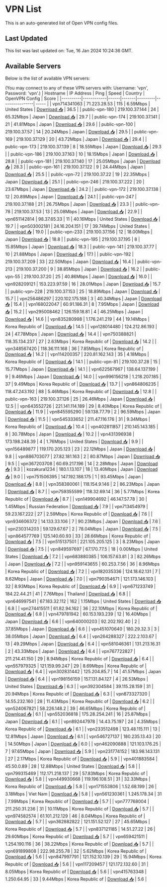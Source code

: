 # VPN List

This is an auto-generated list of Open VPN config files.

## Last Updated

This list was last updated on: Tue, 16 Jan 2024 10:24:36 GMT.

## Available Servers

Below is the list of available VPN servers:

(You may connect to any of these VPN servers with: Username: 'vpn', Password: 'vpn'.)
| Hostname | IP Address | Ping | Speed | Country | OpenVPN Config | Score |
|----------|------------|------|-------|---------|----------------| ----- |
| vpn714341063 | 71.223.28.53 | 115 | 6.59Mbps | United States | [Download 📥](./configs/server_0_US.ovpn) | 36.5 |
| public-vpn-180 | 219.100.37.144 | 24 | 65.32Mbps | Japan | [Download 📥](./configs/server_1_JP.ovpn) | 29.7 |
| public-vpn-174 | 219.100.37.141 | 21 | 41.81Mbps | Japan | [Download 📥](./configs/server_2_JP.ovpn) | 29.6 |
| public-vpn-100 | 219.100.37.57 | 14 | 20.24Mbps | Japan | [Download 📥](./configs/server_3_JP.ovpn) | 29.5 |
| public-vpn-169 | 219.100.37.129 | 20 | 43.72Mbps | Japan | [Download 📥](./configs/server_4_JP.ovpn) | 29.4 |
| public-vpn-173 | 219.100.37.139 | 8 | 18.55Mbps | Japan | [Download 📥](./configs/server_5_JP.ovpn) | 29.3 |
| public-vpn-186 | 219.100.37.163 | 10 | 18.15Mbps | Japan | [Download 📥](./configs/server_6_JP.ovpn) | 28.8 |
| public-vpn-181 | 219.100.37.140 | 17 | 25.05Mbps | Japan | [Download 📥](./configs/server_7_JP.ovpn) | 28.3 |
| public-vpn-161 | 219.100.37.122 | 9 | 24.44Mbps | Japan | [Download 📥](./configs/server_8_JP.ovpn) | 25.5 |
| public-vpn-72 | 219.100.37.22 | 19 | 22.35Mbps | Japan | [Download 📥](./configs/server_9_JP.ovpn) | 25.1 |
| public-vpn-246 | 219.100.37.222 | 20 | 23.67Mbps | Japan | [Download 📥](./configs/server_10_JP.ovpn) | 24.2 |
| public-vpn-172 | 219.100.37.138 | 12 | 20.89Mbps | Japan | [Download 📥](./configs/server_11_JP.ovpn) | 24.1 |
| public-vpn-247 | 219.100.37.188 | 21 | 26.75Mbps | Japan | [Download 📥](./configs/server_12_JP.ovpn) | 23.3 |
| public-vpn-78 | 219.100.37.53 | 13 | 25.08Mbps | Japan | [Download 📥](./configs/server_13_JP.ovpn) | 22.9 |
| vpn651142814 | 98.37.65.33 | 11 | 40.16Mbps | United States | [Download 📥](./configs/server_14_US.ovpn) | 19.7 |
| vpn503002181 | 24.16.204.151 | 17 | 39.74Mbps | United States | [Download 📥](./configs/server_15_US.ovpn) | 19.0 |
| public-vpn-233 | 219.100.37.156 | 12 | 18.00Mbps | Japan | [Download 📥](./configs/server_16_JP.ovpn) | 18.8 |
| public-vpn-195 | 219.100.37.195 | 8 | 15.85Mbps | Japan | [Download 📥](./configs/server_17_JP.ovpn) | 18.3 |
| public-vpn-141 | 219.100.37.77 | 10 | 21.88Mbps | Japan | [Download 📥](./configs/server_18_JP.ovpn) | 17.1 |
| public-vpn-192 | 219.100.37.209 | 33 | 22.50Mbps | Japan | [Download 📥](./configs/server_19_JP.ovpn) | 16.4 |
| public-vpn-213 | 219.100.37.200 | 9 | 38.85Mbps | Japan | [Download 📥](./configs/server_20_JP.ovpn) | 16.2 |
| public-vpn-55 | 219.100.37.20 | 25 | 40.86Mbps | Japan | [Download 📥](./configs/server_21_JP.ovpn) | 16.0 |
| vpn928209121 | 153.223.97.59 | 16 | 28.01Mbps | Japan | [Download 📥](./configs/server_22_JP.ovpn) | 15.7 |
| public-vpn-228 | 219.100.37.153 | 25 | 18.89Mbps | Japan | [Download 📥](./configs/server_23_JP.ovpn) | 15.7 |
| vpn256486297 | 220.102.175.188 | 3 | 40.34Mbps | Japan | [Download 📥](./configs/server_24_JP.ovpn) | 15.4 |
| vpn168022047 | 60.91.186.31 | 8 | 7.95Mbps | Japan | [Download 📥](./configs/server_25_JP.ovpn) | 15.2 |
| vpn295008462 | 126.159.18.81 | 4 | 46.25Mbps | Japan | [Download 📥](./configs/server_26_JP.ovpn) | 14.6 |
| vpn835280998 | 1.176.241.219 | 44 | 19.14Mbps | Korea Republic of | [Download 📥](./configs/server_27_KR.ovpn) | 14.5 |
| vpn128014480 | 124.212.86.193 | 24 | 47.78Mbps | Japan | [Download 📥](./configs/server_28_JP.ovpn) | 14.4 |
| vpn750388821 | 118.35.134.237 | 27 | 2.63Mbps | Korea Republic of | [Download 📥](./configs/server_29_KR.ovpn) | 14.2 |
| vpn348567420 | 118.36.111.168 | 36 | 7.85Mbps | Korea Republic of | [Download 📥](./configs/server_30_KR.ovpn) | 14.2 |
| vpn114200357 | 220.81.162.143 | 35 | 4.18Mbps | Korea Republic of | [Download 📥](./configs/server_31_KR.ovpn) | 14.1 |
| public-vpn-81 | 219.100.37.28 | 15 | 15.77Mbps | Japan | [Download 📥](./configs/server_32_JP.ovpn) | 14.1 |
| vpn622567967 | 138.64.137.199 | 9 | 9.46Mbps | Japan | [Download 📥](./configs/server_33_JP.ovpn) | 14.0 |
| vpn996156218 | 1.218.207.185 | 37 | 9.49Mbps | Korea Republic of | [Download 📥](./configs/server_34_KR.ovpn) | 13.7 |
| vpn864806235 | 118.47.243.192 | 88 | 5.46Mbps | Korea Republic of | [Download 📥](./configs/server_35_KR.ovpn) | 12.8 |
| public-vpn-163 | 219.100.37.126 | 25 | 26.46Mbps | Japan | [Download 📥](./configs/server_36_JP.ovpn) | 12.5 |
| vpn643552726 | 221.141.114.189 | 29 | 8.40Mbps | Korea Republic of | [Download 📥](./configs/server_37_KR.ovpn) | 11.9 |
| vpn845595290 | 59.138.77.79 | 2 | 96.59Mbps | Japan | [Download 📥](./configs/server_38_JP.ovpn) | 11.5 |
| vpn545333652 | 211.47.116.176 | 31 | 9.34Mbps | Korea Republic of | [Download 📥](./configs/server_39_KR.ovpn) | 10.4 |
| vpn402811857 | 210.145.143.185 | 8 | 30.78Mbps | Japan | [Download 📥](./configs/server_40_JP.ovpn) | 10.2 |
| vpn431396938 | 173.198.248.39 | 4 | 1.76Mbps | United States | [Download 📥](./configs/server_41_US.ovpn) | 9.9 |
| vpn156489877 | 119.170.205.123 | 23 | 22.12Mbps | Japan | [Download 📥](./configs/server_42_JP.ovpn) | 9.8 |
| vpn886703077 | 27.82.181.163 | 2 | 80.87Mbps | Japan | [Download 📥](./configs/server_43_JP.ovpn) | 9.5 |
| vpn367203708 | 60.69.217.196 | 14 | 2.28Mbps | Japan | [Download 📥](./configs/server_44_JP.ovpn) | 9.3 |
| kozakura1234 | 180.1.13.107 | 18 | 13.40Mbps | Japan | [Download 📥](./configs/server_45_JP.ovpn) | 9.0 |
| vpn751506395 | 147.192.188.175 | 1 | 93.45Mbps | Japan | [Download 📥](./configs/server_46_JP.ovpn) | 8.8 |
| vpn358380061 | 118.154.9.146 | 2 | 86.23Mbps | Japan | [Download 📥](./configs/server_47_JP.ovpn) | 8.7 |
| vpn759355599 | 118.32.69.14 | 36 | 5.77Mbps | Korea Republic of | [Download 📥](./configs/server_48_KR.ovpn) | 8.7 |
| vpn149904692 | 46.147.57.78 | 30 | 1.45Mbps | Russian Federation | [Download 📥](./configs/server_49_RU.ovpn) | 7.9 |
| vpn713454979 | 59.23.167.222 | 27 | 2.59Mbps | Korea Republic of | [Download 📥](./configs/server_50_KR.ovpn) | 7.6 |
| vpn934606372 | 14.133.33.106 | 7 | 90.23Mbps | Japan | [Download 📥](./configs/server_51_JP.ovpn) | 7.6 |
| vpn230314203 | 59.129.67.67 | 2 | 78.04Mbps | Japan | [Download 📥](./configs/server_52_JP.ovpn) | 7.5 |
| vpn864577769 | 125.140.60.93 | 33 | 28.66Mbps | Korea Republic of | [Download 📥](./configs/server_53_KR.ovpn) | 7.5 |
| vpn515137501 | 221.105.205.125 | 3 | 8.23Mbps | Japan | [Download 📥](./configs/server_54_JP.ovpn) | 7.5 |
| vpn849597697 | 67.170.77.5 | 18 | 0.00Mbps | United States | [Download 📥](./configs/server_55_US.ovpn) | 7.2 |
| vpn683880385 | 106.157.63.81 | 3 | 82.26Mbps | Japan | [Download 📥](./configs/server_56_JP.ovpn) | 7.2 |
| vpn959143655 | 60.253.7.56 | 36 | 8.96Mbps | Korea Republic of | [Download 📥](./configs/server_57_KR.ovpn) | 7.2 |
| vpn182035336 | 124.18.62.131 | 7 | 8.62Mbps | Japan | [Download 📥](./configs/server_58_JP.ovpn) | 7.0 |
| vpn790354671 | 121.173.146.103 | 32 | 8.93Mbps | Korea Republic of | [Download 📥](./configs/server_59_KR.ovpn) | 6.9 |
| vpn671233749 | 184.22.44.21 | 41 | 7.76Mbps | Thailand | [Download 📥](./configs/server_60_TH.ovpn) | 6.8 |
| vpn646997541 | 67.183.32.112 | 162 | 1.15Mbps | United States | [Download 📥](./configs/server_61_US.ovpn) | 6.8 |
| vpn274415511 | 61.82.94.162 | 36 | 22.10Mbps | Korea Republic of | [Download 📥](./configs/server_62_KR.ovpn) | 6.8 |
| vpn479781942 | 60.153.193.239 | 12 | 16.40Mbps | Japan | [Download 📥](./configs/server_63_JP.ovpn) | 6.6 |
| vpn640000203 | 92.202.192.40 | 2 | 37.85Mbps | Japan | [Download 📥](./configs/server_64_JP.ovpn) | 6.6 |
| vpn451070640 | 180.29.32.3 | 3 | 38.05Mbps | Japan | [Download 📥](./configs/server_65_JP.ovpn) | 6.4 |
| vpn264288327 | 222.2.103.67 | 13 | 49.29Mbps | Japan | [Download 📥](./configs/server_66_JP.ovpn) | 6.4 |
| vpn581046361 | 131.213.16.31 | 2 | 43.33Mbps | Japan | [Download 📥](./configs/server_67_JP.ovpn) | 6.4 |
| vpn767722827 | 211.214.41.150 | 29 | 8.94Mbps | Korea Republic of | [Download 📥](./configs/server_68_KR.ovpn) | 6.4 |
| vpn557979325 | 121.159.99.247 | 29 | 8.69Mbps | Korea Republic of | [Download 📥](./configs/server_69_KR.ovpn) | 6.4 |
| vpn302831442 | 125.204.85.7 | 14 | 41.57Mbps | Japan | [Download 📥](./configs/server_70_JP.ovpn) | 6.4 |
| vpn198156159 | 157.131.84.127 | 4 | 26.53Mbps | United States | [Download 📥](./configs/server_71_US.ovpn) | 6.3 |
| vpn392304584 | 39.115.28.159 | 31 | 20.94Mbps | Korea Republic of | [Download 📥](./configs/server_72_KR.ovpn) | 6.3 |
| vpn873327320 | 14.55.232.160 | 28 | 11.43Mbps | Korea Republic of | [Download 📥](./configs/server_73_KR.ovpn) | 6.2 |
| vpn524067821 | 58.226.148.2 | 39 | 46.65Mbps | Korea Republic of | [Download 📥](./configs/server_74_KR.ovpn) | 6.1 |
| vpn552036818 | 175.28.254.241 | 16 | 25.87Mbps | Japan | [Download 📥](./configs/server_75_JP.ovpn) | 6.1 |
| vpn892447978 | 14.43.75.197 | 24 | 4.35Mbps | Korea Republic of | [Download 📥](./configs/server_76_KR.ovpn) | 6.1 |
| vpn233512498 | 123.48.115.111 | 13 | 12.81Mbps | Japan | [Download 📥](./configs/server_77_JP.ovpn) | 6.1 |
| vpn546727137 | 180.235.13.43 | 20 | 14.50Mbps | Japan | [Download 📥](./configs/server_78_JP.ovpn) | 6.0 |
| vpn462090888 | 121.103.176.25 | 7 | 97.65Mbps | Japan | [Download 📥](./configs/server_79_JP.ovpn) | 5.9 |
| vpn231774152 | 183.98.143.131 | 27 | 2.17Mbps | Korea Republic of | [Download 📥](./configs/server_80_KR.ovpn) | 5.9 |
| vpn401883584 | 45.50.0.89 | 28 | 12.88Mbps | United States | [Download 📥](./configs/server_81_US.ovpn) | 5.8 |
| vpn799315469 | 112.171.218.137 | 29 | 57.83Mbps | Korea Republic of | [Download 📥](./configs/server_82_KR.ovpn) | 5.8 |
| vpn449930668 | 119.196.108.51 | 31 | 32.33Mbps | Korea Republic of | [Download 📥](./configs/server_83_KR.ovpn) | 5.8 |
| vpn171553806 | 1.52.68.199 | 26 | 3.18Mbps | Viet Nam | [Download 📥](./configs/server_84_VN.ovpn) | 5.8 |
| vpn561230361 | 1.245.178.34 | 31 | 7.99Mbps | Korea Republic of | [Download 📥](./configs/server_85_KR.ovpn) | 5.7 |
| vpn777768004 | 211.250.31.236 | 31 | 10.11Mbps | Korea Republic of | [Download 📥](./configs/server_86_KR.ovpn) | 5.7 |
| vpn974582574 | 61.101.212.129 | 46 | 8.04Mbps | Korea Republic of | [Download 📥](./configs/server_87_KR.ovpn) | 5.7 |
| vpn362882822 | 121.151.52.127 | 27 | 45.65Mbps | Korea Republic of | [Download 📥](./configs/server_88_KR.ovpn) | 5.7 |
| vpn837121185 | 14.51.27.22 | 26 | 29.60Mbps | Korea Republic of | [Download 📥](./configs/server_89_KR.ovpn) | 5.7 |
| vpn659421511 | 1.254.190.116 | 36 | 38.22Mbps | Korea Republic of | [Download 📥](./configs/server_90_KR.ovpn) | 5.7 |
| vpn691899808 | 222.98.255.78 | 32 | 5.62Mbps | Korea Republic of | [Download 📥](./configs/server_91_KR.ovpn) | 5.6 |
| vpn847997791 | 121.152.10.139 | 29 | 15.94Mbps | Korea Republic of | [Download 📥](./configs/server_92_KR.ovpn) | 5.6 |
| vpn117209457 | 121.172.132.60 | 31 | 8.05Mbps | Korea Republic of | [Download 📥](./configs/server_93_KR.ovpn) | 5.6 |
| vpn415763348 | 1.250.64.95 | 33 | 9.44Mbps | Korea Republic of | [Download 📥](./configs/server_94_KR.ovpn) | 5.6 |
